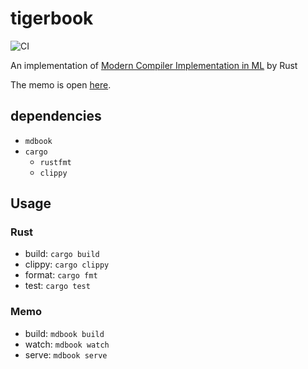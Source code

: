 # tigerbook

![CI](https://github.com/diohabara/tigerbook/workflows/CI/badge.svg)

An implementation of [Modern Compiler Implementation in ML](https://www.cs.princeton.edu/~appel/modern/ml/) by Rust

The memo is open [here](https://diohabara.github.io/tigerbook/).

## dependencies

- `mdbook`
- `cargo`
    - `rustfmt`
    - `clippy`

## Usage

### Rust

- build: `cargo build`
- clippy: `cargo clippy`
- format: `cargo fmt`
- test: `cargo test`

### Memo

- build: `mdbook build`
- watch: `mdbook watch`
- serve: `mdbook serve`
